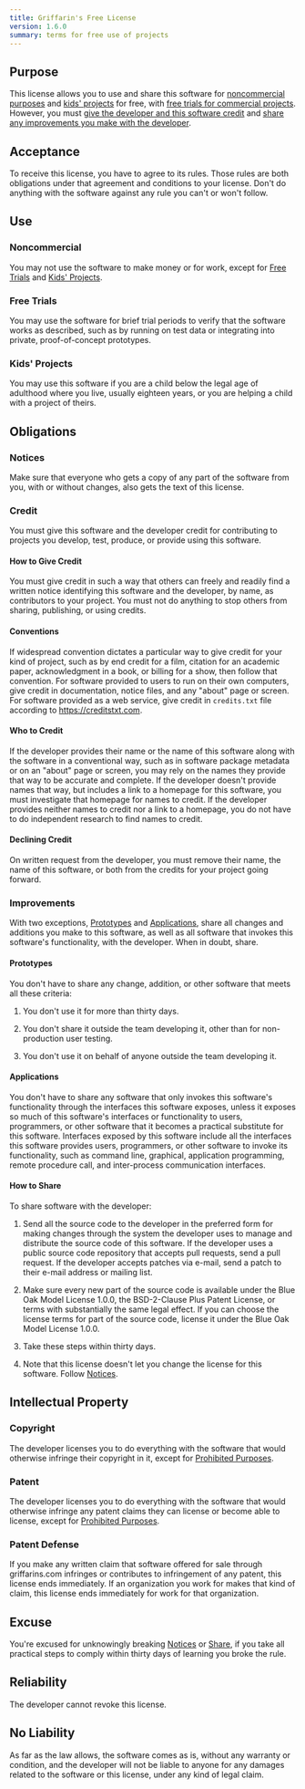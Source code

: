 ```yaml
---
title: Griffarin's Free License
version: 1.6.0
summary: terms for free use of projects
---
```


## Purpose

This license allows you to use and share this software for [noncommercial purposes](#noncommercial) and [kids' projects](#kids-projects) for free, with [free trials for commercial projects](#free-trials).  However, you must [give the developer and this software credit](#credit) and [share any improvements you make with the developer](#improvements).

## Acceptance

To receive this license, you have to agree to its rules.  Those rules are both obligations under that agreement and conditions to your license.  Don't do anything with the software against any rule you can't or won't follow.

## Use

### Noncommercial

You may not use the software to make money or for work, except for [Free Trials](#free-trials) and [Kids' Projects](#kids-projects).

### Free Trials

You may use the software for brief trial periods to verify that the software works as described, such as by running on test data or integrating into private, proof-of-concept prototypes.

### Kids' Projects

You may use this software if you are a child below the legal age of adulthood where you live, usually eighteen years, or you are helping a child with a project of theirs.

## Obligations

### Notices

Make sure that everyone who gets a copy of any part of the software from you, with or without changes, also gets the text of this license.

<!-- Adapted from Credit License -->

### Credit

You must give this software and the developer credit for contributing to projects you develop, test, produce, or provide using this software.

#### How to Give Credit

You must give credit in such a way that others can freely and readily find a written notice identifying this software and the developer, by name, as contributors to your project.  You must not do anything to stop others from sharing, publishing, or using credits.

#### Conventions

If widespread convention dictates a particular way to give credit for your kind of project, such as by end credit for a film, citation for an academic paper, acknowledgment in a book, or billing for a show, then follow that convention.  For software provided to users to run on their own computers, give credit in documentation, notice files, and any "about" page or screen.  For software provided as a web service, give credit in `credits.txt` file according to <https://creditstxt.com>.

#### Who to Credit

If the developer provides their name or the name of this software along with the software in a conventional way, such as in software package metadata or on an "about" page or screen, you may rely on the names they provide that way to be accurate and complete.  If the developer doesn't provide names that way, but includes a link to a homepage for this software, you must investigate that homepage for names to credit.  If the developer provides neither names to credit nor a link to a homepage, you do not have to do independent research to find names to credit.

#### Declining Credit

On written request from the developer, you must remove their name, the name of this software, or both from the credits for your project going forward.

<!-- Adapted from Round Robin -->

### Improvements

With two exceptions, [Prototypes](#prototypes) and [Applications](#applications), share all changes and additions you make to this software, as well as all software that invokes this software's functionality, with the developer. When in doubt, share.

#### Prototypes

You don't have to share any change, addition, or other software that meets all these criteria:

1.  You don't use it for more than thirty days.

2.  You don't share it outside the team developing it, other than for non-production user testing.

3.  You don't use it on behalf of anyone outside the team developing it.

#### Applications

You don't have to share any software that only invokes this software's functionality through the interfaces this software exposes, unless it exposes so much of this software's interfaces or functionality to users, programmers, or other software that it becomes a practical substitute for this software. Interfaces exposed by this software include all the interfaces this software provides users, programmers, or other software to invoke its functionality, such as command line, graphical, application programming, remote procedure call, and inter-process communication interfaces.

#### How to Share

To share software with the developer:

1.  Send all the source code to the developer in the preferred form for making changes through the system the developer uses to manage and distribute the source code of this software.  If the developer uses a public source code repository that accepts pull requests, send a pull request.  If the developer accepts patches via e-mail, send a patch to their e-mail address or mailing list.

2.  Make sure every new part of the source code is available under the Blue Oak Model License 1.0.0, the BSD-2-Clause Plus Patent License, or terms with substantially the same legal effect.  If you can choose the license terms for part of the source code, license it under the Blue Oak Model License 1.0.0.

3.  Take these steps within thirty days.

4.  Note that this license doesn't let you change the license for this software.  Follow [Notices](#notices).

## Intellectual Property

### Copyright

The developer licenses you to do everything with the software that would otherwise infringe their copyright in it, except for [Prohibited Purposes](#prohibited-purposes).

### Patent

The developer licenses you to do everything with the software that would otherwise infringe any patent claims they can license or become able to license, except for [Prohibited Purposes](#prohibited-purposes).

### Patent Defense

If you make any written claim that software offered for sale through griffarins.com infringes or contributes to infringement of any patent, this license ends immediately. If an organization you work for makes that kind of claim, this license ends immediately for work for that organization.

## Excuse

You're excused for unknowingly breaking [Notices](#notices) or [Share](#share), if you take all practical steps to comply within thirty days of learning you broke the rule.

## Reliability

The developer cannot revoke this license.

## No Liability

<span class="conspicuous" markdown="1">As far as the law allows, the software comes as is, without any warranty or condition, and the developer will not be liable to anyone for any damages related to the software or this license, under any kind of legal claim.</span>
